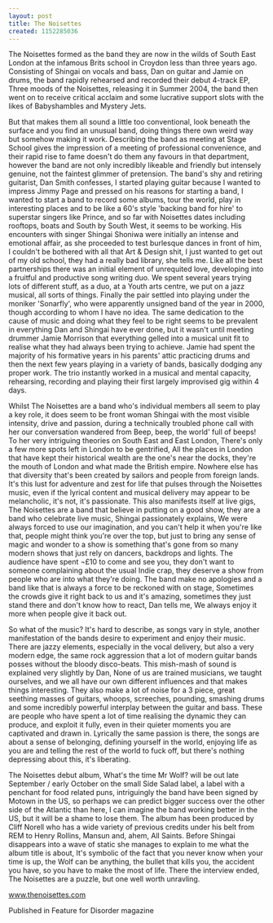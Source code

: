 ```yaml
---
layout: post
title: The Noisettes
created: 1152285036
---
```

<p>The Noisettes formed as the band they are now in the wilds of South East London at the infamous Brits school in Croydon less than three years ago. Consisting of Shingai on vocals and bass, Dan on guitar and Jamie on drums, the band rapidly rehearsed and recorded their debut 4-track EP, Three moods of the Noisettes, releasing it in Summer 2004, the band then went on to receive critical acclaim and some lucrative support slots with the likes of Babyshambles and Mystery Jets.</p><p>But that makes them all sound a little too conventional, look beneath the surface and you find an unusual band, doing things there own weird way but somehow making it work. Describing the band as meeting at Stage School gives the impression of a meeting of professional convenience, and their rapid rise to fame doesn&#39;t do them any favours in that department, however the band are not only incredibly likeable and friendly but intensely genuine, not the faintest glimmer of pretension. The band&#39;s shy and retiring guitarist, Dan Smith confesses, I started playing guitar because I wanted to impress Jimmy Page and pressed on his reasons for starting a band, I wanted to start a band to record some albums, tour the world, play in interesting places and to be like a 60&#39;s style &#39;backing band for hire&#39; to superstar singers like Prince, and so far with Noisettes dates including rooftops, boats and South by South West, it seems to be working. His encounters with singer Shingai Shoniwa were initially an intense and emotional affair, as she proceeded to test burlesque dances in front of him, I couldn&#39;t be bothered with all that Art &amp; Design shit, I just wanted to get out of my old school, they had a really bad library, she tells me. Like all the best partnerships there was an initial element of unrequited love, developing into a fruitful and productive song writing duo. We spent several years trying lots of different stuff, as a duo, at a Youth arts centre, we put on a jazz musical, all sorts of things. Finally the pair settled into playing under the moniker &#39;Sonarfly&#39;, who were apparently unsigned band of the year in 2000, though according to whom I have no idea. The same dedication to the cause of music and doing what they feel to be right seems to be prevalent in everything Dan and Shingai have ever done, but it wasn&#39;t until meeting drummer Jamie Morrison that everything gelled into a musical unit fit to realise what they had always been trying to achieve. Jamie had spent the majority of his formative years in his parents&#39; attic practicing drums and then the next few years playing in a variety of bands, basically dodging any proper work. The trio instantly worked in a musical and mental capacity, rehearsing, recording and playing their first largely improvised gig within 4 days.</p><p>Whilst The Noisettes are a band who&#39;s individual members all seem to play a key role, it does seem to be front woman Shingai with the most visible intensity, drive and passion, during a technically troubled phone call with her our conversation wandered from Beep, beep, the world&#39; full of beeps! To her very intriguing theories on South East and East London, There&#39;s only a few more spots left in London to be gentrified, All the places in London that have kept their historical wealth are the one&#39;s near the docks, they&#39;re the mouth of London and what made the British empire. Nowhere else has that diversity that&#39;s been created by sailors and people from foreign lands. It&#39;s this lust for adventure and zest for life that pulses through the Noisettes music, even if the lyrical content and musical delivery may appear to be melancholic, it&#39;s not, it&#39;s passionate. This also manifests itself at live gigs, The Noisettes are a band that believe in putting on a good show, they are a band who celebrate live music, Shingai passionately explains, We were always forced to use our imagination, and you can&#39;t help it when you&#39;re like that, people might think you&#39;re over the top, but just to bring any sense of magic and wonder to a show is something that&#39;s gone from so many modern shows that just rely on dancers, backdrops and lights. The audience have spent &not;&pound;10 to come and see you, they don&#39;t want to someone complaining about the usual Indie crap, they deserve a show from people who are into what they&#39;re doing. The band make no apologies and a band like that is always a force to be reckoned with on stage, Sometimes the crowds give it right back to us and it&#39;s amazing, sometimes they just stand there and don&#39;t know how to react, Dan tells me, We always enjoy it more when people give it back out.</p><p>So what of the music? It&#39;s hard to describe, as songs vary in style, another manifestation of the bands desire to experiment and enjoy their music. There are jazzy elements, especially in the vocal delivery, but also a very modern edge, the same rock aggression that a lot of modern guitar bands posses without the bloody disco-beats. This mish-mash of sound is explained very slightly by Dan, None of us are trained musicians, we taught ourselves, and we all have our own different influences and that makes things interesting. They also make a lot of noise for a 3 piece, great seething masses of guitars, whoops, screeches, pounding, smashing drums and some incredibly powerful interplay between the guitar and bass. These are people who have spent a lot of time realising the dynamic they can produce, and exploit it fully, even in their quieter moments you are captivated and drawn in. Lyrically the same passion is there, the songs are about a sense of belonging, defining yourself in the world, enjoying life as you are and telling the rest of the world to fuck off, but there&#39;s nothing depressing about this, it&#39;s liberating.</p><p>The Noisettes debut album, What&#39;s the time Mr Wolf? will be out late September / early October on the small Side Salad label, a label with a penchant for food related puns, intriguingly the band have been signed by Motown in the US, so perhaps we can predict bigger success over the other side of the Atlantic than here, I can imagine the band working better in the US, but it will be a shame to lose them. The album has been produced by Cliff Norell who has a wide variety of previous credits under his belt from REM to Henry Rollins, Mansun and, ahem, All Saints. Before Shingai disappears into a wave of static she manages to explain to me what the album title is about, It&#39;s symbolic of the fact that you never know when your time is up, the Wolf can be anything, the bullet that kills you, the accident you have, so you have to make the most of life. There the interview ended, The Noisettes are a puzzle, but one well worth unravling.</p><p><a href="http://www.thenoisettes.com" target="_blank">www.thenoisettes.com</a></p><p>Published in Feature for Disorder magazine</p>
